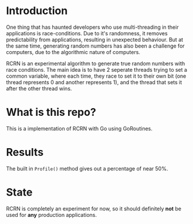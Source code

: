 # Introduction

One thing that has haunted developers who use multi-threading in their applications is race-conditions. Due to it's randomness, it removes predictability from applications, resulting in unexpected behaviour. But at the same time, generating random numbers has also been a challenge for computers, due to the algorithmic nature of computers.

RCRN is an experimental algorithm to generate true random numbers with race conditions. The main idea is to have 2 seperate threads trying to set a common variable, where each time, they race to set it to their own bit (one thread represents 0 and another represents 1), and the thread that sets it after the other thread wins.

# What is this repo?

This is a implementation of RCRN with Go using GoRoutines.

# Results

The built in `Profile()` method gives out a percentage of near 50%.

# State

RCRN is completely an experiment for now, so it should definitely **not** be used for **any** production applications.